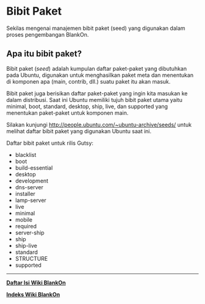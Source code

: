 # Bibit Paket
Sekilas mengenai manajemen bibit paket (seed) yang digunakan dalam proses pengembangan BlankOn.

## Apa itu bibit paket?
Bibit paket (*seed*) adalah kumpulan daftar paket-paket yang dibutuhkan pada Ubuntu, digunakan untuk menghasilkan paket meta dan menentukan di komponen apa (main, contrib, dll.) suatu paket itu akan masuk.

Bibit paket juga berisikan daftar paket-paket yang ingin kita masukan ke dalam distribusi. Saat ini Ubuntu memiliki tujuh bibit paket utama yaitu minimal,
boot, standard, desktop, ship, live, dan supported yang menentukan paket-paket untuk komponen main.

Silakan kunjungi ​http://people.ubuntu.com/~ubuntu-archive/seeds/ untuk melihat daftar bibit paket yang digunakan Ubuntu saat ini.

Daftar bibit paket untuk rilis Gutsy:
  * blacklist
  * boot
  * build-essential
  * desktop
  * development
  * dns-server
  * installer
  * lamp-server
  * live
  * minimal
  * mobile
  * required
  * server-ship
  * ship
  * ship-live
  * standard
  * STRUCTURE
  * supported





---
[**Daftar Isi Wiki BlankOn**](/DaftarIsi/README.md)
 
[**Indeks Wiki BlankOn**](/Indeks.md)



